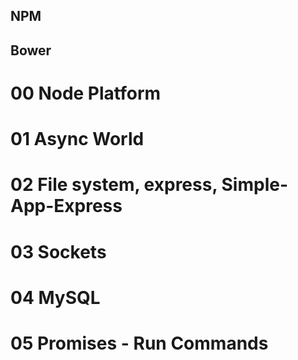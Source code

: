 


## NPM
## Bower

# 00 Node Platform 
# 01 Async World
# 02 File system, express, Simple-App-Express
# 03 Sockets
# 04 MySQL 
# 05 Promises - Run Commands 

